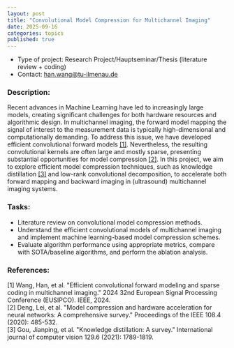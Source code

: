 ```yaml
---
layout: post
title: "Convolutional Model Compression for Multichannel Imaging"
date: 2025-09-16
categories: topics
published: true
---
```


- Type of project: Research Project/Hauptseminar/Thesis (literature review + coding)
- Contact: han.wang@tu-ilmenau.de

### Description: 
Recent advances in Machine Learning have led to increasingly large models, creating significant challenges for both hardware resources and algorithmic design. In multichannel imaging, the forward model mapping the signal of interest to the measurement data is typically high-dimensional and computationally demanding. To address this issue, we have developed efficient convolutional forward models [[1]](https://ieeexplore.ieee.org/abstract/document/10715463). Nevertheless, the resulting convolutional kernels are often large and mostly sparse, presenting substantial opportunities for model compression [[2]](https://ieeexplore.ieee.org/abstract/document/9043731). In this project, we aim to explore efficient model compression techniques, such as knowledge distillation [[3]](https://arxiv.org/pdf/2006.05525) and low-rank convolutional decomposition, to accelerate both forward mapping and backward imaging in (ultrasound) multichannel imaging systems.

### Tasks:
- Literature review on convolutional model compression methods.
- Understand the efficient convolutional models of multichannel imaging and implement machine learning-based model compression schemes.
- Evaluate algorithm performance using appropriate metrics, compare with SOTA/baseline algorithms, and perform the ablation analysis.

### References: 
[1] Wang, Han, et al. "Efficient convolutional forward modeling and sparse coding in multichannel imaging." 2024 32nd European Signal Processing Conference (EUSIPCO). IEEE, 2024.  
[2] Deng, Lei, et al. "Model compression and hardware acceleration for neural networks: A comprehensive survey." Proceedings of the IEEE 108.4 (2020): 485-532.   
[3] Gou, Jianping, et al. "Knowledge distillation: A survey." International journal of computer vision 129.6 (2021): 1789-1819.